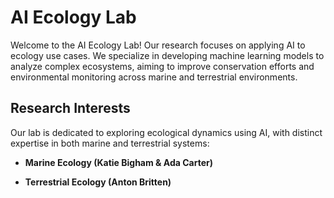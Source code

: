 # AI Ecology Lab

Welcome to the AI Ecology Lab! Our research focuses on applying AI to ecology use cases. We specialize in developing machine learning models to analyze complex ecosystems, aiming to improve conservation efforts and environmental monitoring across marine and terrestrial environments.

## Research Interests

Our lab is dedicated to exploring ecological dynamics using AI, with distinct expertise in both marine and terrestrial systems:

- **Marine Ecology (Katie Bigham & Ada Carter)**

- **Terrestrial Ecology (Anton Britten)**
